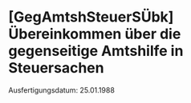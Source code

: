 # [GegAmtshSteuerSÜbk] Übereinkommen über die gegenseitige Amtshilfe in Steuersachen

Ausfertigungsdatum: 25.01.1988

 